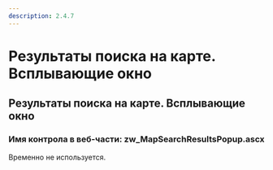 ```yaml
---
description: 2.4.7
---
```


# Результаты поиска на карте. Всплывающие окно

## Результаты поиска на карте. Всплывающие окно

### Имя контрола в веб-части: zw\_MapSearchResultsPopup.ascx

Временно не используется.


